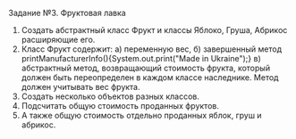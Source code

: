 Задание №3. Фруктовая лавка
1. Создать абстрактный класс Фрукт и классы Яблоко, Груша, Абрикос расширяющие его.
2. Класс Фрукт содержит:
а) переменную вес,
б) завершенный метод printManufacturerInfo(){System.out.print("Made in Ukraine");}
в) абстрактный метод, возвращающий стоимость фрукта, 
   который должен быть переопределен в каждом классе наследнике. 
   Метод должен учитывать вес фрукта.
3. Создать несколько объектов разных классов.
4. Подсчитать общую стоимость проданных фруктов.
5. А также общую стоимость отдельно проданных яблок, груш и абрикос.